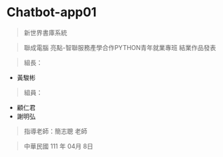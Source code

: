 # Chatbot-app01

> 新世界書庫系統

> 聯成電腦 亮點-智聯服務產學合作PYTHON青年就業專班 結業作品發表

> 組長：
- 黃駿彬
> 組員：
- 顧仁君
- 謝明弘
>指導老師：簡志聰 老師

>中華民國 111 年 04月 8日
